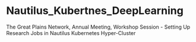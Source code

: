 # Nautilus_Kubertnes_DeepLearning
The Great Plains Network, Annual Meeting, Workshop Session - Setting Up Research Jobs in Nautilus Kubernetes Hyper-Cluster
